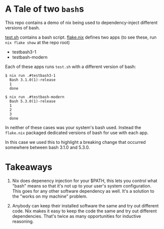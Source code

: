 # A Tale of two `bash`s

This repo contains a demo of nix being used to dependency-inject different versions of bash.

[test.sh](./test.sh) contains a bash script.
[flake.nix](./flake.nix) defines two apps (to see these, run `nix flake show` at the repo root)

- testbash3-1
- testbash-modern

Each of these apps runs `test.sh` with a different version of bash:
```
$ nix run .#testbash3-1
  Bash 3.1.0(1)-release
  1
  done

$ nix run .#testbash-modern
  Bash 5.3.0(1)-release
  1
  2
  3
  done
```

In neither of these cases was your system's bash used.
Instead the `flake.nix` packaged dedicated versions of bash for use with each app.

In this case we used this to highlight a breaking change that occurred somewhere between bash 3.1.0 and 5.3.0.

# Takeaways

1. Nix does depenency injection for your $PATH, this lets you control what "bash" means so that it's not up to your user's system configuration.
   This goes for any other software dependency as well.
   It's a solution to the "works on my machine" problem.
  

2. Anybody can keep their installed software the same and try out different code.
   Nix makes it easy to keep the code the same and try out different dependencies.
   That's twice as many opportunities for inductive reasoning.
